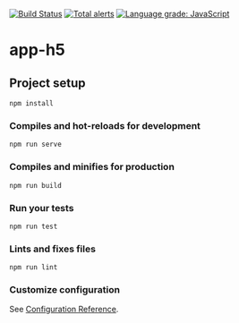 [![Build Status](https://travis-ci.org/zhu18/app-h5.svg?branch=master)](https://travis-ci.org/zhu18/app-h5)
[![Total alerts](https://img.shields.io/lgtm/alerts/g/zhu18/app-h5.svg?logo=lgtm&logoWidth=18)](https://lgtm.com/projects/g/zhu18/app-h5/alerts/)
[![Language grade: JavaScript](https://img.shields.io/lgtm/grade/javascript/g/zhu18/app-h5.svg?logo=lgtm&logoWidth=18)](https://lgtm.com/projects/g/zhu18/app-h5/context:javascript)

# app-h5

## Project setup
```
npm install
```

### Compiles and hot-reloads for development
```
npm run serve
```

### Compiles and minifies for production
```
npm run build
```

### Run your tests
```
npm run test
```

### Lints and fixes files
```
npm run lint
```

### Customize configuration
See [Configuration Reference](https://cli.vuejs.org/config/).
